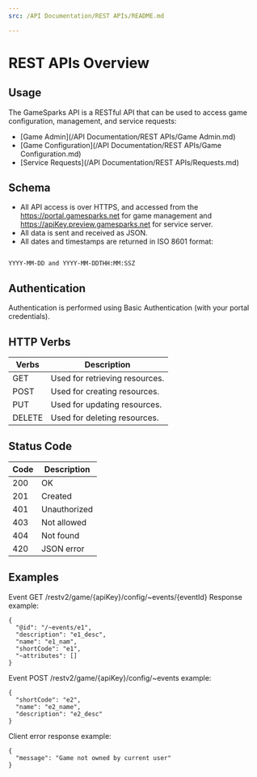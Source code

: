 ```yaml
---
src: /API Documentation/REST APIs/README.md

---
```


# REST APIs Overview

## Usage
The GameSparks API is a RESTful API that can be used to access game configuration, management, and service requests:
* [Game Admin](/API Documentation/REST APIs/Game Admin.md)
* [Game Configuration](/API Documentation/REST APIs/Game Configuration.md)
* [Service Requests](/API Documentation/REST APIs/Requests.md)

## Schema

* All API access is over HTTPS, and accessed from the https://portal.gamesparks.net for game management and https://apiKey.preview.gamesparks.net for service server.
* All data is sent and received as JSON.
* All dates and timestamps are returned in ISO 8601 format:

```

YYYY-MM-DD and YYYY-MM-DDTHH:MM:SSZ

```

## Authentication
Authentication is performed using Basic Authentication (with your portal credentials).

## HTTP Verbs

Verbs  | Description
-----  | -----------
GET    | Used for retrieving resources.
POST   | Used for creating resources.
PUT    | Used for updating resources.
DELETE | Used for deleting resources.

## Status Code

Code | Description
-- | --
200 | OK
201 | Created
401 | Unauthorized
403 | Not allowed
404 | Not found
420 | JSON error

## Examples
Event GET /restv2/game/{apiKey}/config/~events/{eventId}
Response example:
```
{
  "@id": "/~events/e1",
  "description": "e1_desc",
  "name": "e1_nam",
  "shortCode": "e1",
  "~attributes": []
}
```

Event POST /restv2/game/{apiKey}/config/~events example:
```
{
  "shortCode": "e2",
  "name": "e2_name",
  "description": "e2_desc"
}
```
Client error response example:
```
{
  "message": "Game not owned by current user"
}
```

